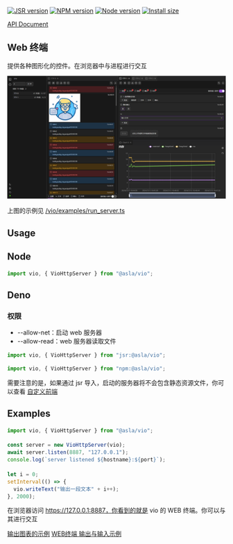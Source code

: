 [![JSR version][jsr]][jsr-url]
[![NPM version][npm]][npm-url]
[![Node version][node]][node-url]
[![Install size][size]][size-url]

[npm]: https://img.shields.io/npm/v/@asla/vio.svg
[npm-url]: https://npmjs.com/package/@asla/vio
[jsr]: https://jsr.io/badges/@asla/vio
[jsr-url]: https://jsr.io/@asla/vio
[node]: https://img.shields.io/node/v/@asla/vio.svg
[node-url]: https://nodejs.org
[size]: https://packagephobia.com/badge?p=@asla/vio
[size-url]: https://packagephobia.com/result?p=@asla/vio

[API Document](https://jsr.io/@asla/vio/doc)

## Web 终端

提供各种图形化的控件。在浏览器中与进程进行交互

<img src="https://github.com/asnowc/vio/raw/main/docs/img/vio.png"/>

上图的示例见 [/vio/examples/run_server.ts](https://github.com/asnowc/vio/blob/main/vio/examples/run_server.ts)

## Usage

## Node

```ts
import vio, { VioHttpServer } from "@asla/vio";
```

## Deno

### 权限

- --allow-net：启动 web 服务器
- --allow-read：web 服务器读取文件

```ts
import vio, { VioHttpServer } from "jsr:@asla/vio";
```

```ts
import vio, { VioHttpServer } from "npm:@asla/vio";
```

需要注意的是，如果通过 jsr 导入，启动的服务器将不会包含静态资源文件，你可以查看 [自定义前端](https://github.com/asnowc/vio/blob/main/docs/usage/config.md)

## Examples

```ts
import vio, { VioHttpServer } from "@asla/vio";

const server = new VioHttpServer(vio);
await server.listen(8887, "127.0.0.1");
console.log(`server listened ${hostname}:${port}`);

let i = 0;
setInterval(() => {
  vio.writeText("输出一段文本" + i++);
}, 2000);
```

在浏览器访问 https://127.0.0.1:8887，你看到的就是 vio 的 WEB 终端。你可以与其进行交互

[输出图表的示例](https://github.com/asnowc/vio/blob/main/docs/usage/chart.md)
[WEB终端 输出与输入示例](https://github.com/asnowc/vio/blob/main/docs/usage/tty.md)
